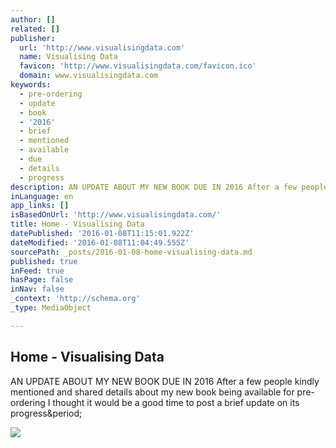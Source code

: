 ```yaml
---
author: []
related: []
publisher:
  url: 'http://www.visualisingdata.com'
  name: Visualising Data
  favicon: 'http://www.visualisingdata.com/favicon.ico'
  domain: www.visualisingdata.com
keywords:
  - pre-ordering
  - update
  - book
  - '2016'
  - brief
  - mentioned
  - available
  - due
  - details
  - progress
description: AN UPDATE ABOUT MY NEW BOOK DUE IN 2016 After a few people kindly mentioned and shared details about my new book being available for pre-ordering I thought it would be a good time to post a brief update on its progress.
inLanguage: en
app_links: []
isBasedOnUrl: 'http://www.visualisingdata.com/'
title: Home - Visualising Data
datePublished: '2016-01-08T11:15:01.922Z'
dateModified: '2016-01-08T11:04:49.555Z'
sourcePath: _posts/2016-01-08-home-visualising-data.md
published: true
inFeed: true
hasPage: false
inNav: false
_context: 'http://schema.org'
_type: MediaObject

---
```

<article style=""><h1>Home - Visualising Data</h1><p>AN UPDATE ABOUT MY NEW BOOK DUE IN 2016 After a few people kindly mentioned and shared details about my new book being available for pre-ordering I thought it would be a good time to post a brief update on its progress&amp;period;</p><img src="http://www.visualisingdata.com/wp-content/uploads/2015/12/DataStories2015Review.png" /></article>